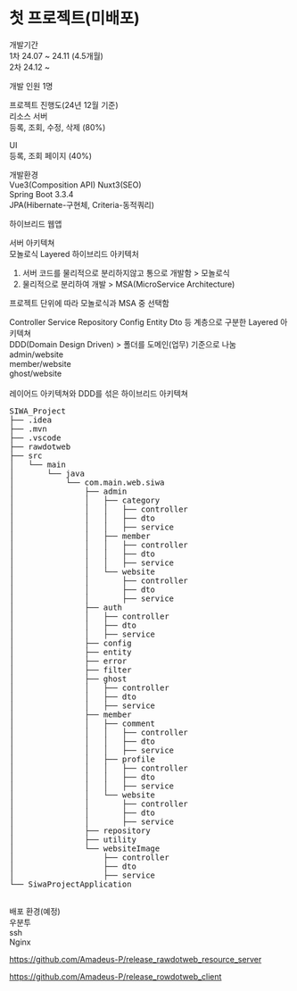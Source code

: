 # 첫 프로젝트(미배포)

개발기간 <br/>
1차 24.07 ~ 24.11 (4.5개월) <br/>
2차 24.12 ~ <br/>

개발 인원 1명

프로젝트 진행도(24년 12월 기준) <br/>
리소스 서버  <br/>
등록, 조회, 수정, 삭제 (80%)

UI <br/>
등록, 조회 페이지 (40%)


개발환경 <br/>
Vue3(Composition API) Nuxt3(SEO) <br/>
Spring Boot 3.3.4 <br/>
JPA(Hibernate-구현체, Criteria-동적쿼리) <br/>

하이브리드 웹앱 <br/>

서버 아키텍쳐 <br/>
모놀로식 Layered 하이브리드 아키텍처

1. 서버 코드를 물리적으로 분리하지않고 통으로 개발함 > 모놀로식
2. 물리적으로 분리하여 개발 > MSA(MicroService Architecture) <br/>

프로젝트 단위에 따라 모놀로식과 MSA 중 선택함 <br/>

Controller Service Repository Config Entity Dto 등 계층으로 구분한 Layered 아키텍쳐 <br/>
DDD(Domain Design Driven) > 폴더를 도메인(업무) 기준으로 나눔 <br/>
admin/website <br/>
member/website <br/>
ghost/website <br/>
 <br/>
레이어드 아키텍쳐와 DDD를 섞은 하이브리드 아키텍쳐 <br/>

<pre>
SIWA_Project
├── .idea
├── .mvn
├── .vscode
├── rawdotweb
├── src
│   └── main
│       └── java
│           └── com.main.web.siwa
│               ├── admin
│               │   ├── category
│               │   │   ├── controller
│               │   │   ├── dto
│               │   │   ├── service
│               │   ├── member
│               │   │   ├── controller
│               │   │   ├── dto
│               │   │   ├── service
│               │   └── website
│               │       ├── controller
│               │       ├── dto
│               │       ├── service
│               ├── auth
│               │   ├── controller
│               │   ├── dto
│               │   ├── service
│               ├── config
│               ├── entity
│               ├── error
│               ├── filter
│               ├── ghost
│               │   ├── controller
│               │   ├── dto
│               │   ├── service
│               ├── member
│               │   ├── comment
│               │   │   ├── controller
│               │   │   ├── dto
│               │   │   ├── service
│               │   ├── profile
│               │   │   ├── controller
│               │   │   ├── dto
│               │   │   ├── service
│               │   └── website
│               │       ├── controller
│               │       ├── dto
│               │       ├── service
│               ├── repository
│               ├── utility
│               └── websiteImage
│                   ├── controller
│                   ├── dto
│                   ├── service
└── SiwaProjectApplication

</pre>

배포 환경(예정)<br/>
우분투<br/>
ssh <br/>
Nginx<br/>


https://github.com/Amadeus-P/release_rawdotweb_resource_server <br/>


https://github.com/Amadeus-P/release_rowdotweb_client
